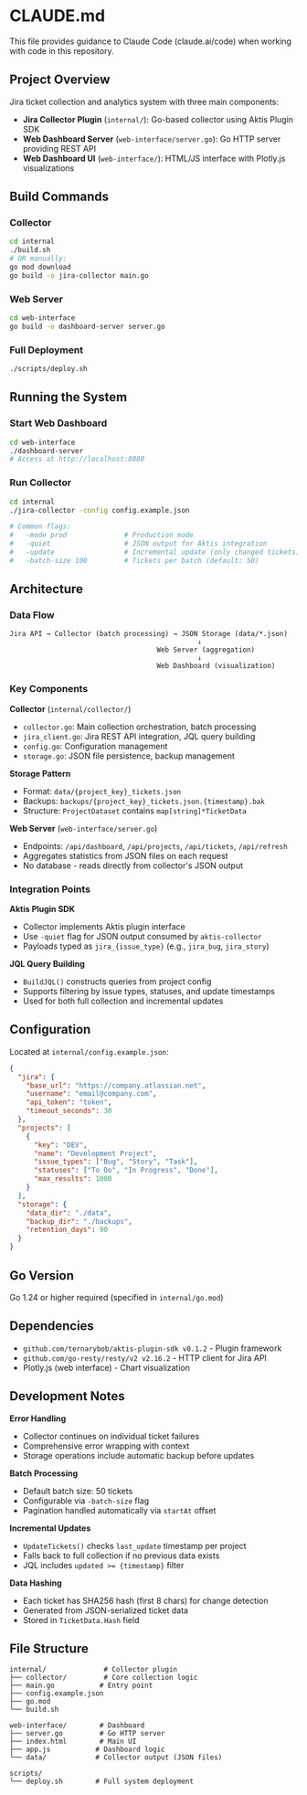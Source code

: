 # CLAUDE.md

This file provides guidance to Claude Code (claude.ai/code) when working with code in this repository.

## Project Overview

Jira ticket collection and analytics system with three main components:
- **Jira Collector Plugin** (`internal/`): Go-based collector using Aktis Plugin SDK
- **Web Dashboard Server** (`web-interface/server.go`): Go HTTP server providing REST API
- **Web Dashboard UI** (`web-interface/`): HTML/JS interface with Plotly.js visualizations

## Build Commands

### Collector
```bash
cd internal
./build.sh
# OR manually:
go mod download
go build -o jira-collector main.go
```

### Web Server
```bash
cd web-interface
go build -o dashboard-server server.go
```

### Full Deployment
```bash
./scripts/deploy.sh
```

## Running the System

### Start Web Dashboard
```bash
cd web-interface
./dashboard-server
# Access at http://localhost:8080
```

### Run Collector
```bash
cd internal
./jira-collector -config config.example.json

# Common flags:
#   -mode prod              # Production mode
#   -quiet                  # JSON output for Aktis integration
#   -update                 # Incremental update (only changed tickets)
#   -batch-size 100         # Tickets per batch (default: 50)
```

## Architecture

### Data Flow
```
Jira API → Collector (batch processing) → JSON Storage (data/*.json)
                                              ↓
                                    Web Server (aggregation)
                                              ↓
                                    Web Dashboard (visualization)
```

### Key Components

**Collector** (`internal/collector/`)
- `collector.go`: Main collection orchestration, batch processing
- `jira_client.go`: Jira REST API integration, JQL query building
- `config.go`: Configuration management
- `storage.go`: JSON file persistence, backup management

**Storage Pattern**
- Format: `data/{project_key}_tickets.json`
- Backups: `backups/{project_key}_tickets.json.{timestamp}.bak`
- Structure: `ProjectDataset` contains `map[string]*TicketData`

**Web Server** (`web-interface/server.go`)
- Endpoints: `/api/dashboard`, `/api/projects`, `/api/tickets`, `/api/refresh`
- Aggregates statistics from JSON files on each request
- No database - reads directly from collector's JSON output

### Integration Points

**Aktis Plugin SDK**
- Collector implements Aktis plugin interface
- Use `-quiet` flag for JSON output consumed by `aktis-collector`
- Payloads typed as `jira_{issue_type}` (e.g., `jira_bug`, `jira_story`)

**JQL Query Building**
- `BuildJQL()` constructs queries from project config
- Supports filtering by issue types, statuses, and update timestamps
- Used for both full collection and incremental updates

## Configuration

Located at `internal/config.example.json`:
```json
{
  "jira": {
    "base_url": "https://company.atlassian.net",
    "username": "email@company.com",
    "api_token": "token",
    "timeout_seconds": 30
  },
  "projects": [
    {
      "key": "DEV",
      "name": "Development Project",
      "issue_types": ["Bug", "Story", "Task"],
      "statuses": ["To Do", "In Progress", "Done"],
      "max_results": 1000
    }
  ],
  "storage": {
    "data_dir": "./data",
    "backup_dir": "./backups",
    "retention_days": 90
  }
}
```

## Go Version

Go 1.24 or higher required (specified in `internal/go.mod`)

## Dependencies

- `github.com/ternarybob/aktis-plugin-sdk v0.1.2` - Plugin framework
- `github.com/go-resty/resty/v2 v2.16.2` - HTTP client for Jira API
- Plotly.js (web interface) - Chart visualization

## Development Notes

**Error Handling**
- Collector continues on individual ticket failures
- Comprehensive error wrapping with context
- Storage operations include automatic backup before updates

**Batch Processing**
- Default batch size: 50 tickets
- Configurable via `-batch-size` flag
- Pagination handled automatically via `startAt` offset

**Incremental Updates**
- `UpdateTickets()` checks `last_update` timestamp per project
- Falls back to full collection if no previous data exists
- JQL includes `updated >= {timestamp}` filter

**Data Hashing**
- Each ticket has SHA256 hash (first 8 chars) for change detection
- Generated from JSON-serialized ticket data
- Stored in `TicketData.Hash` field

## File Structure

```
internal/              # Collector plugin
├── collector/         # Core collection logic
├── main.go           # Entry point
├── config.example.json
├── go.mod
└── build.sh

web-interface/        # Dashboard
├── server.go         # Go HTTP server
├── index.html        # Main UI
├── app.js           # Dashboard logic
└── data/            # Collector output (JSON files)

scripts/
└── deploy.sh        # Full system deployment
```